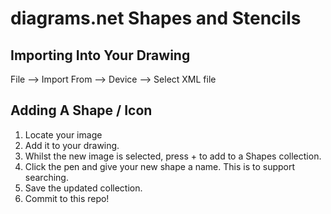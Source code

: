 # diagrams.net Shapes and Stencils

## Importing Into Your Drawing

File --> Import From --> Device --> Select XML file

## Adding A Shape / Icon

1. Locate your image
1. Add it to your drawing.
1. Whilst the new image is selected, press + to add to a Shapes collection.
1. Click the pen and give your new shape a name.  This is to support searching.
1. Save the updated collection.
1. Commit to this repo!
